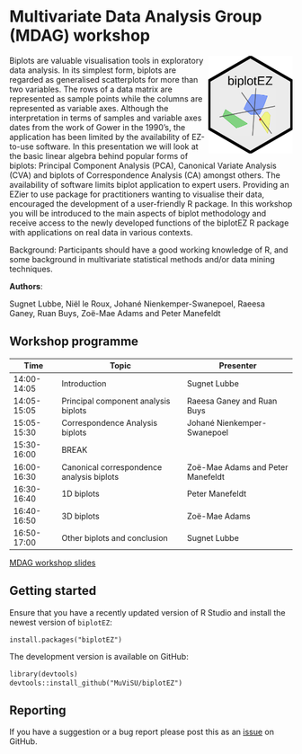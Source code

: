 # Multivariate Data Analysis Group (MDAG) workshop

<img src="logo.png" align="right" width="150" />

Biplots are valuable visualisation tools in exploratory data analysis. In its simplest form, biplots are regarded as generalised scatterplots for more than two variables. The rows of a data matrix are represented as sample points while the columns are represented as variable axes. Although the interpretation in terms of samples and variable axes dates from the work of Gower in the 1990’s, the application has been limited by the availability of EZ-to-use software. In this presentation we will look at the basic linear algebra behind popular forms of biplots: Principal Component Analysis (PCA), Canonical Variate Analysis (CVA) and biplots of Correspondence Analysis (CA) amongst others. The availability of software limits biplot application to expert users. Providing an EZier to use package for practitioners wanting to visualise their data, encouraged the development of a user-friendly R package. In this workshop you will be introduced to the main aspects of biplot methodology and receive access to the newly developed functions of the biplotEZ R package with applications on real data in various contexts.

Background: Participants should have a good working knowledge of R, and some background in multivariate statistical methods and/or data mining techniques.

**Authors**: 

Sugnet Lubbe, Niël le Roux, Johané Nienkemper-Swanepoel, Raeesa Ganey, Ruan Buys, Zoë-Mae Adams and Peter Manefeldt

## Workshop programme

| Time | Topic | Presenter |
|------|-------|-------|
|14:00-14:05|	Introduction| Sugnet Lubbe |
|14:05-15:05|	Principal component analysis biplots| Raeesa Ganey and Ruan Buys|
|15:05-15:30|	Correspondence Analysis biplots| Johané Nienkemper-Swanepoel |
|15:30-16:00|	BREAK|
|16:00-16:30|	Canonical correspondence analysis biplots| Zoë-Mae Adams and Peter Manefeldt |
|16:30-16:40|	1D biplots| Peter Manefeldt |
|16:40-16:50|	3D biplots| Zoë-Mae Adams |
|16:50-17:00|	Other biplots and conclusion| Sugnet Lubbe |

<a href="https://MuViSU.github.io/SASA2024_MDAG/MDAG2024_biplotEZ.html" target="_blank">MDAG workshop slides</a>

## Getting started

Ensure that you have a recently updated version of R Studio and install the newest version of `biplotEZ`:

```
install.packages("biplotEZ")
```

The development version is available on GitHub:

```
library(devtools)
devtools::install_github("MuViSU/biplotEZ")
```


## Reporting

If you have a suggestion or a bug report please post this as an [issue](https://github.com/MuViSU/biplotEZ/issues) on GitHub.

